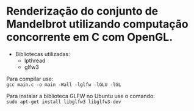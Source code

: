# Renderização do conjunto de Mandelbrot utilizando computação concorrente em C com OpenGL.

- Bibliotecas utilizadas:
	- lpthread
	- glfw3
	
Para compilar use: \
`gcc main.c -o main -Wall -lglfw -lGLU -lGL` 

Para instalar a biblioteca GLFW no Ubuntu use o comando: \
`sudo apt-get install libglfw3 libglfw3-dev`



